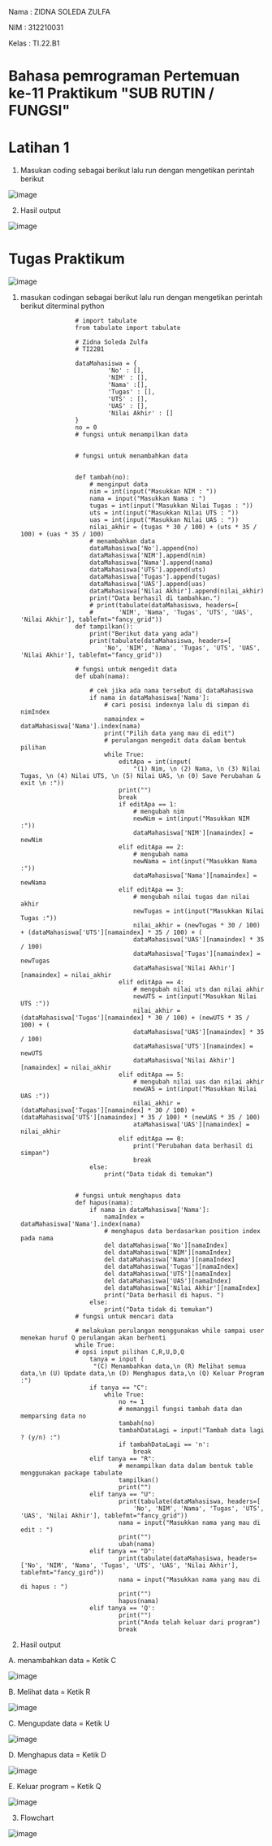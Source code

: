 Nama    : ZIDNA SOLEDA ZULFA

NIM     : 312210031

Kelas   : TI.22.B1

# Bahasa pemrograman Pertemuan ke-11 Praktikum "SUB RUTIN / FUNGSI"
                                        

# Latihan 1

1. Masukan coding sebagai berikut lalu run dengan mengetikan perintah berikut

![image](https://user-images.githubusercontent.com/115474076/205486926-fa1b3ae0-71bf-40f0-a7cc-89181d4cad05.png)

2. Hasil output

![image](https://user-images.githubusercontent.com/115474076/205486943-055b0325-fff7-4823-9ecf-feb2d5aee71f.png)


# Tugas Praktikum

![image](https://user-images.githubusercontent.com/115474076/205487968-6c24cc6f-9d94-40fb-a51b-c72342b886b9.png)

1. masukan codingan sebagai berikut lalu run dengan mengetikan perintah berikut diterminal python

                      # import tabulate
                      from tabulate import tabulate

                      # Zidna Soleda Zulfa
                      # TI22B1

                      dataMahasiswa = {
                               'No' : [],
                               'NIM' : [],
                               'Nama' :[],
                               'Tugas' : [],
                               'UTS' : [],
                               'UAS' : [],
                               'Nilai Akhir' : []
                      }
                      no = 0
                      # fungsi untuk menampilkan data


                      # fungsi untuk menambahkan data


                      def tambah(no):
                          # menginput data
                          nim = int(input("Masukkan NIM : "))
                          nama = input("Masukkan Nama : ")
                          tugas = int(input("Masukkan Nilai Tugas : "))
                          uts = int(input("Masukkan Nilai UTS : "))
                          uas = int(input("Masukkan Nilai UAS : "))
                          nilai_akhir = (tugas * 30 / 100) + (uts * 35 / 100) + (uas * 35 / 100)
                          # menambahkan data
                          dataMahasiswa['No'].append(no)
                          dataMahasiswa['NIM'].append(nim)
                          dataMahasiswa['Nama'].append(nama)
                          dataMahasiswa['UTS'].append(uts)
                          dataMahasiswa['Tugas'].append(tugas)
                          dataMahasiswa['UAS'].append(uas)
                          dataMahasiswa['Nilai Akhir'].append(nilai_akhir)
                          print("Data berhasil di tambahkan.")
                          # print(tabulate(dataMahasiswa, headers=[
                          #       'NIM', 'Nama', 'Tugas', 'UTS', 'UAS', 'Nilai Akhir'], tablefmt="fancy_grid"))
                      def tampilkan():
                          print("Berikut data yang ada")
                          print(tabulate(dataMahasiswa, headers=[
                              'No', 'NIM', 'Nama', 'Tugas', 'UTS', 'UAS', 'Nilai Akhir'], tablefmt="fancy_grid"))   

                      # fungsi untuk mengedit data
                      def ubah(nama):

                          # cek jika ada nama tersebut di dataMahasiswa
                          if nama in dataMahasiswa['Nama']:
                              # cari posisi indexnya lalu di simpan di nimIndex
                              namaindex = dataMahasiswa['Nama'].index(nama)
                              print("Pilih data yang mau di edit")
                              # perulangan mengedit data dalam bentuk pilihan
                              while True:
                                  editApa = int(input(
                                      "(1) Nim, \n (2) Nama, \n (3) Nilai Tugas, \n (4) Nilai UTS, \n (5) Nilai UAS, \n (0) Save Perubahan & exit \n :"))
                                  print("")
                                  break
                                  if editApa == 1:
                                      # mengubah nim
                                      newNim = int(input("Masukkan NIM :"))
                                      dataMahasiswa['NIM'][namaindex] = newNim
                                  elif editApa == 2:
                                      # mengubah nama
                                      newNama = int(input("Masukkan Nama :"))
                                      dataMahasiswa['Nama'][namaindex] = newNama
                                  elif editApa == 3:
                                      # mengubah nilai tugas dan nilai akhir
                                      newTugas = int(input("Masukkan Nilai Tugas :"))
                                      nilai_akhir = (newTugas * 30 / 100) + (dataMahasiswa['UTS'][namaindex] * 35 / 100) + (
                                      dataMahasiswa['UAS'][namaindex] * 35 / 100)
                                      dataMahasiswa['Tugas'][namaindex] = newTugas
                                      dataMahasiswa['Nilai Akhir'][namaindex] = nilai_akhir
                                  elif editApa == 4:
                                      # mengubah nilai uts dan nilai akhir
                                      newUTS = int(input("Masukkan Nilai UTS :"))
                                      nilai_akhir = (dataMahasiswa['Tugas'][namaindex] * 30 / 100) + (newUTS * 35 / 100) + (
                                      dataMahasiswa['UAS'][namaindex] * 35 / 100)
                                      dataMahasiswa['UTS'][namaindex] = newUTS
                                      dataMahasiswa['Nilai Akhir'][namaindex] = nilai_akhir
                                  elif editApa == 5:
                                      # mengubah nilai uas dan nilai akhir
                                      newUAS = int(input("Masukkan Nilai UAS :"))
                                      nilai_akhir = (dataMahasiswa['Tugas'][namaindex] * 30 / 100) + (dataMahasiswa['UTS'][namaindex] * 35 / 100) * (newUAS * 35 / 100)
                                      ataMahasiswa['UAS'][namaindex] = nilai_akhir
                                  elif editApa == 0:
                                      print("Perubahan data berhasil di simpan")
                                      break
                          else:
                              print("Data tidak di temukan")


                      # fungsi untuk menghapus data
                      def hapus(nama):
                          if nama in dataMahasiswa['Nama']:
                              namaIndex = dataMahasiswa['Nama'].index(nama)
                              # menghapus data berdasarkan position index pada nama
                              del dataMahasiswa['No'][namaIndex]
                              del dataMahasiswa['NIM'][namaIndex]
                              del dataMahasiswa['Nama'][namaIndex]
                              del dataMahasiswa['Tugas'][namaIndex]
                              del dataMahasiswa['UTS'][namaIndex]
                              del dataMahasiswa['UAS'][namaIndex]
                              del dataMahasiswa['Nilai Akhir'][namaIndex]
                              print("Data berhasil di hapus. ")
                          else:
                              print("Data tidak di temukan")
                      # fungsi untuk mencari data

                      # melakukan perulangan menggunakan while sampai user menekan huruf Q perulangan akan berhenti
                      while True:
                      # opsi input pilihan C,R,U,D,Q
                          tanya = input (
                           "(C) Menambahkan data,\n (R) Melihat semua data,\n (U) Update data,\n (D) Menghapus data,\n (Q) Keluar Program :") 
                          if tanya == "C":
                              while True:
                                  no += 1
                                  # memanggil fungsi tambah data dan memparsing data no
                                  tambah(no)
                                  tambahDataLagi = input("Tambah data lagi ? (y/n) :")
                                  if tambahDataLagi == 'n':
                                      break
                          elif tanya == "R":
                                  # menampilkan data dalam bentuk table menggunakan package tabulate
                                  tampilkan()
                                  print("")
                          elif tanya == "U":
                                  print(tabulate(dataMahasiswa, headers=[
                                      'No', 'NIM', 'Nama', 'Tugas', 'UTS', 'UAS', 'Nilai Akhir'], tablefmt="fancy_grid"))
                                  nama = input("Masukkan nama yang mau di edit : ")
                                  print("")
                                  ubah(nama)
                          elif tanya == "D":
                                  print(tabulate(dataMahasiswa, headers=['No', 'NIM', 'Nama', 'Tugas', 'UTS', 'UAS', 'Nilai Akhir'], tablefmt="fancy_gird"))
                                  nama = input("Masukkan nama yang mau di di hapus : ")
                                  print("")
                                  hapus(nama)
                          elif tanya == 'Q':
                                  print("")
                                  print("Anda telah keluar dari program")
                                  break

2. Hasil output

A. menambahkan data = Ketik C

![image](https://user-images.githubusercontent.com/115474076/205488175-9a10689a-b87c-4c5b-ab01-6c7ed4cfafa7.png)

B. Melihat data = Ketik R

![image](https://user-images.githubusercontent.com/115474076/205488262-7de0b350-b63e-4927-bdb2-05a0a338d31a.png)

C. Mengupdate data = Ketik U

![image](https://user-images.githubusercontent.com/115474076/205488377-f453ee08-9b97-48f4-9a0a-7e2fe50b3a64.png)

D. Menghapus data = Ketik D

![image](https://user-images.githubusercontent.com/115474076/205488408-4a66d267-273c-4d37-8b59-f38609d0d392.png)

E. Keluar program = Ketik Q

![image](https://user-images.githubusercontent.com/115474076/205488442-95e4d91f-25a9-4930-8e00-87920a13f95f.png)

3. Flowchart

![image](https://user-images.githubusercontent.com/115474076/205488555-de484ff6-6aa5-40e1-81d2-031d6cb14e1f.png)


